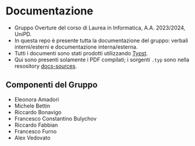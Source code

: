 # Documentazione

- Gruppo Overture del corso di Laurea in Informatica, A.A. 2023/2024, UniPD.
- In questa repo è presente tutta la documentazione del gruppo: verbali interni/esterni e documentazione interna/esterna.
- Tutti i documenti sono stati prodotti utilizzando [Typst](https://typst.app/).
- Qui sono presenti solamente i PDF compilati; i sorgenti `.typ` sono nella resository [docs-sources](https://github.com/overture-unipd/docs-sources).

## Componenti del Gruppo

- Eleonora Amadori
- Michele Bettin
- Riccardo Bonavigo
- Francesco Constantino Bulychov
- Riccardo Fabbian
- Francesco Furno
- Alex Vedovato

